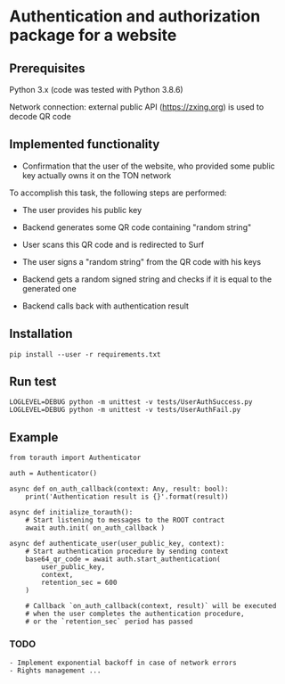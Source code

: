 # Authentication and authorization package for a website

## Prerequisites

Python 3.x (code was tested with Python 3.8.6)

Network connection: external public API (https://zxing.org) is used to decode QR code


## Implemented functionality

- Confirmation that the user of the website, who provided some public key actually owns it on the TON network

To accomplish this task, the following steps are performed:

- The user provides his public key

- Backend generates some QR code containing "random string"

- User scans this QR code and is redirected to Surf

- The user signs a "random string" from the QR code with his keys

- Backend gets a random signed string and checks if it is equal to the generated one

- Backend calls back with authentication result


## Installation

```
pip install --user -r requirements.txt
```

## Run test

```
LOGLEVEL=DEBUG python -m unittest -v tests/UserAuthSuccess.py
LOGLEVEL=DEBUG python -m unittest -v tests/UserAuthFail.py
```

## Example

```
from torauth import Authenticator

auth = Authenticator()

async def on_auth_callback(context: Any, result: bool):
    print('Authentication result is {}'.format(result))

async def initialize_torauth():
    # Start listening to messages to the ROOT contract
    await auth.init( on_auth_callback )

async def authenticate_user(user_public_key, context):
    # Start authentication procedure by sending context
    base64_qr_code = await auth.start_authentication(
        user_public_key,
        context,
        retention_sec = 600
    )

    # Callback `on_auth_callback(context, result)` will be executed
    # when the user completes the authentication procedure,
    # or the `retention_sec` period has passed
```

### TODO

    - Implement exponential backoff in case of network errors
    - Rights management ...
